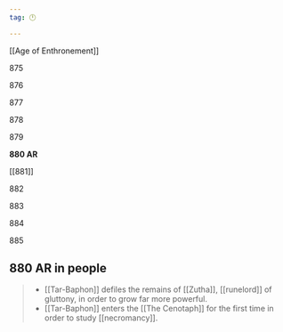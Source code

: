 ```yaml
---
tag: 🕛

---
```

[[Age of Enthronement]]


875

876

877

878

879

**880 AR**

[[881]]

882

883

884

885



## 880 AR in people

>  - [[Tar-Baphon]] defiles the remains of [[Zutha]], [[runelord]] of gluttony, in order to grow far more powerful.
>  - [[Tar-Baphon]] enters the [[The Cenotaph]] for the first time in order to study [[necromancy]].






